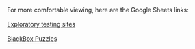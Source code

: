 For more comfortable viewing, here are the Google Sheets links:
</br>
</br>
<a href="https://docs.google.com/spreadsheets/d/1K0zuY_Ifi-uxbCz2ErB-0oFKPwBUpMIJY4FcmT6teNg/edit?usp=drive_link">Exploratory testing sites</a>
</br>
</br>
<a href="https://docs.google.com/spreadsheets/d/1ccd7D-ArR3jcCm5nqPOEs0jkJ7nYDhl8wJmbiVGZlcI/edit?usp=sharing">BlackBox Puzzles</a>
